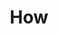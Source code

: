 ---
layout: how
title: How
headline: "Hopefully in the near future, investors, home-owners, businesses can all participate in equitable system that works for all"
subheadline: "We are building a protocol that will allow anyone to participate in the housing market, and we are building a community that will help us to make it happen"
subheadline2: "We are building a protocol/platform that will allow anyone to participate in the housing market, from all angles."


---